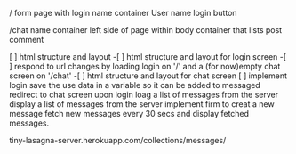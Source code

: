 /
form page with login name
container
	User name
	login button

/chat
name container left side of page
within body
	container that lists post comment
	
	
[ ] html structure and layout
	-[ ] html structure and layout for login screen
	-[ ] respond to url changes by loading login on '/'
	 	 and a (for now)empty chat screen on '/chat'
	-[ ] html structure and layout for chat screen
[ ] implement login
save the use data in a variable so it can be added to messaged
redirect to chat screen upon login
loag a list of messages from the server
display a list of messages from the server
implement firm to creat a new message
fetch new messages every 30 secs and display fetched messages.

tiny-lasagna-server.herokuapp.com/collections/messages/
